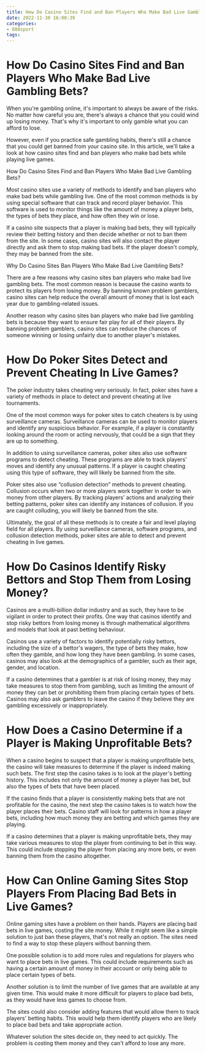 ```yaml
---
title: How Do Casino Sites Find and Ban Players Who Make Bad Live Gambling Bets
date: 2022-11-30 16:00:39
categories:
- 888sport
tags:
---
```



#  How Do Casino Sites Find and Ban Players Who Make Bad Live Gambling Bets?

When you're gambling online, it's important to always be aware of the risks. No matter how careful you are, there's always a chance that you could wind up losing money. That's why it's important to only gamble what you can afford to lose.

However, even if you practice safe gambling habits, there's still a chance that you could get banned from your casino site. In this article, we'll take a look at how casino sites find and ban players who make bad bets while playing live games.

How Do Casino Sites Find and Ban Players Who Make Bad Live Gambling Bets?

Most casino sites use a variety of methods to identify and ban players who make bad bets while gambling live. One of the most common methods is by using special software that can track and record player behavior. This software is used to monitor things like the amount of money a player bets, the types of bets they place, and how often they win or lose.

If a casino site suspects that a player is making bad bets, they will typically review their betting history and then decide whether or not to ban them from the site. In some cases, casino sites will also contact the player directly and ask them to stop making bad bets. If the player doesn't comply, they may be banned from the site.

Why Do Casino Sites Ban Players Who Make Bad Live Gambling Bets?

There are a few reasons why casino sites ban players who make bad live gambling bets. The most common reason is because the casino wants to protect its players from losing money. By banning known problem gamblers, casino sites can help reduce the overall amount of money that is lost each year due to gambling-related issues.

Another reason why casino sites ban players who make bad live gambling bets is because they want to ensure fair play for all of their players. By banning problem gamblers, casino sites can reduce the chances of someone winning or losing unfairly due to another player's mistakes.

#  How Do Poker Sites Detect and Prevent Cheating In Live Games?

The poker industry takes cheating very seriously. In fact, poker sites have a variety of methods in place to detect and prevent cheating at live tournaments.

One of the most common ways for poker sites to catch cheaters is by using surveillance cameras. Surveillance cameras can be used to monitor players and identify any suspicious behavior. For example, if a player is constantly looking around the room or acting nervously, that could be a sign that they are up to something.

In addition to using surveillance cameras, poker sites also use software programs to detect cheating. These programs are able to track players’ moves and identify any unusual patterns. If a player is caught cheating using this type of software, they will likely be banned from the site.

 Poker sites also use “collusion detection” methods to prevent cheating. Collusion occurs when two or more players work together in order to win money from other players. By tracking players’ actions and analyzing their betting patterns, poker sites can identify any instances of collusion. If you are caught colluding, you will likely be banned from the site.

Ultimately, the goal of all these methods is to create a fair and level playing field for all players. By using surveillance cameras, software programs, and collusion detection methods, poker sites are able to detect and prevent cheating in live games.

#  How Do Casinos Identify Risky Bettors and Stop Them from Losing Money?

Casinos are a multi-billion dollar industry and as such, they have to be vigilant in order to protect their profits. One way that casinos identify and stop risky bettors from losing money is through mathematical algorithms and models that look at past betting behaviour.

Casinos use a variety of factors to identify potentially risky bettors, including the size of a bettor's wagers, the type of bets they make, how often they gamble, and how long they have been gambling. In some cases, casinos may also look at the demographics of a gambler, such as their age, gender, and location.

If a casino determines that a gambler is at risk of losing money, they may take measures to stop them from gambling, such as limiting the amount of money they can bet or prohibiting them from placing certain types of bets. Casinos may also ask gamblers to leave the casino if they believe they are gambling excessively or inappropriately.

#  How Does a Casino Determine if a Player is Making Unprofitable Bets?

When a casino begins to suspect that a player is making unprofitable bets, the casino will take measures to determine if the player is indeed making such bets. The first step the casino takes is to look at the player's betting history. This includes not only the amount of money a player has bet, but also the types of bets that have been placed.

If the casino finds that a player is consistently making bets that are not profitable for the casino, the next step the casino takes is to watch how the player places their bets. Casino staff will look for patterns in how a player bets, including how much money they are betting and which games they are playing.

If a casino determines that a player is making unprofitable bets, they may take various measures to stop the player from continuing to bet in this way. This could include stopping the player from placing any more bets, or even banning them from the casino altogether.

#  How Can Online Gaming Sites Stop Players From Placing Bad Bets in Live Games?

Online gaming sites have a problem on their hands. Players are placing bad bets in live games, costing the site money. While it might seem like a simple solution to just ban these players, that's not really an option. The sites need to find a way to stop these players without banning them.

One possible solution is to add more rules and regulations for players who want to place bets in live games. This could include requirements such as having a certain amount of money in their account or only being able to place certain types of bets.

Another solution is to limit the number of live games that are available at any given time. This would make it more difficult for players to place bad bets, as they would have less games to choose from.

The sites could also consider adding features that would allow them to track players' betting habits. This would help them identify players who are likely to place bad bets and take appropriate action.

Whatever solution the sites decide on, they need to act quickly. The problem is costing them money and they can't afford to lose any more.